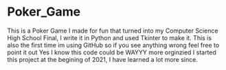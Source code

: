 # Poker_Game
 This is a Poker Game I made for fun that turned into my Computer Science High School Final, I write it in Python and used Tkinter to make it. 
 This is also the first time im using GitHub so if you see anything wrong feel free to point it out
 Yes I know this code could be WAYYY more orginzied I started this project at the begining of 2021, I have learned a lot more since.